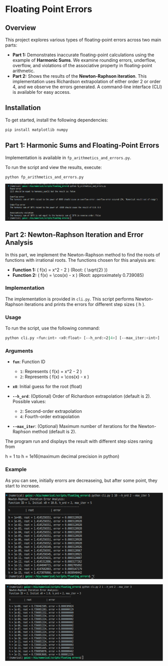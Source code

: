 


# Floating Point Errors

## Overview
This project explores various types of floating-point errors across two main parts:

- **Part 1:** Demonstrates inaccurate floating-point calculations using the example of **Harmonic Sums**. We examine rounding errors, underflow, overflow, and violations of the associative property in floating-point arithmetic.
- **Part 2:** Shows the results of the **Newton-Raphson iteration**. This implementation uses Richardson extrapolation of either order 2 or order 4, and we observe the errors generated. A command-line interface (CLI) is available for easy access.

## Installation
To get started, install the following dependencies:

```bash
pip install matplotlib numpy
```
## Part 1: Harmonic Sums and Floating-Point Errors

Implementation is available in `fp_arithmetics_and_errors.py`. 

To run the script and view the results, execute:

```bash
python fp_arithmetics_and_errors.py
```
![alt text](./for_readme/im1.png)




## Part 2: Newton-Raphson Iteration and Error Analysis

In this part, we implement the Newton-Raphson method to find the roots of functions with irrational roots. The functions chosen for this analysis are:

- **Function 1:** \( f(x) = x^2 - 2 \) (Root: \( \sqrt{2} \))
- **Function 2:** \( f(x) = \cos(x) - x \) (Root: approximately 0.739085)

### Implementation

The implementation is provided in `cli.py`. This script performs Newton-Raphson iterations and prints the errors for different step sizes \( h \).

### Usage

To run the script, use the following command:

```bash
python cli.py <fun:int> <x0:float> [--h_ord:<2|4>] [--max_iter:<int>]
```

### Arguments

- **`fun`**: Function ID
  - `1`: Represents \( f(x) = x^2 - 2 \)
  - `2`: Represents \( f(x) = \cos(x) - x \)

- **`x0`**: Initial guess for the root (float)

- **`--h_ord`**: (Optional) Order of Richardson extrapolation (default is 2). Possible values:
  - `2`: Second-order extrapolation
  - `4`: Fourth-order extrapolation

- **`--max_iter`**: (Optional) Maximum number of iterations for the Newton-Raphson method (default is 2).

The program run and displays the result with different step sizes raning from 

h = 1 to h = 1e16(maximum decimal precision in python)

### Example

As you can see, initially erorrs are decreaseing, but after some point, they start to increase. 

![alt text](./for_readme/im2.png)

![alt text](./for_readme/im3.png)
